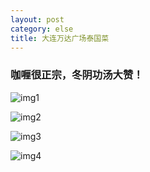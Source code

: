 ```yaml
---
layout: post
category: else
title: 大连万达广场泰国菜
---
```


### 咖喱很正宗，冬阴功汤大赞！


![img1](/../BlogSrc/美食/泰国菜/taiguo1.jpg)

![img2](/../BlogSrc/美食/泰国菜/taiguo1.jpg)

![img3](/../BlogSrc/美食/泰国菜/taiguo1.jpg)

![img4](/../BlogSrc/美食/泰国菜/taiguo1.jpg)